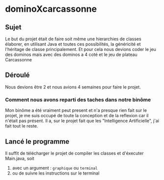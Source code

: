 dominoXcarcassonne
==================

Sujet
-----

Le but du projet était de faire soit même une hierarchies de classes
élaborer, en utilisant Java et toutes ces possibilités, la généricité et
l'héritage de classe principalement. Et pour cela nous devions coder le 
jeu des dominos mais avec des dominos a 4 coté et le jeu de plateau 
Carcassonne

Déroulé
-------

Nous devions être 2 et nous avions 4 semaines pour faire le projet.

### Comment nous avons reparti des taches dans notre binôme

Mon binôme a été vraiment peut present et n'a presque rien fait sur le
projet, je me suis occupé de toute la conception et de la reflexion car 
il n'était pas présent. Il a, sur le projet fait que les "Intelligence 
Artificielle", j'ai fait tout le reste.

Lancé le programme
------------------

Il suffit de télécharger le projet de compiler les classes et d'éxecuter Main.java, soit

1.  avec un argument : `graphique` ou `terminal`
2.  ou de suivre les instructions sur le terminal
